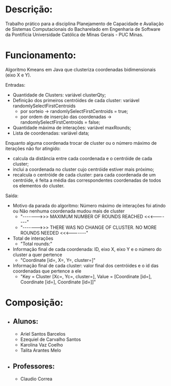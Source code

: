 
# Descrição:

Trabalho prático para a disciplina Planejamento de Capacidade e Avaliação de Sistemas Computacionais do Bacharelado em Engenharia de Software da Pontifícia Universidade Católica de Minas Gerais - PUC Minas.

# Funcionamento:

Algoritmo Kmeans em Java que clusteriza coordenadas bidimensionais (eixo X e Y). 

Entradas: 
- Quantidade de Clusters: variável clusterQty;
- Definição dos primeiros centróides de cada cluster: variável randomlySelectFirstCentroids
  - por sorteio -> randomlySelectFirstCentroids = true;
  - por ordem de inserção das coordenadas -> randomlySelectFirstCentroids = false;
- Quantidade máxima de interações: variável maxRounds;
- Lista de coordenadas: variável data;

Enquanto alguma coordenada trocar de cluster ou o número máximo de iterações não for atingido:
- calcula da distância entre cada coordenada e o centróide de cada cluster; 
- inclui a coordenada no cluster cujo centróide estiver mais próximo;
- recalcula o centróide de cada cluster: para cada coordenada de um centróide, é feita a média das correspondentes coordenadas de todos os elementos do cluster.

Saída:

- Motivo da parada do algoritmo: Número máximo de interações foi atindo ou Não nenhuma coordenada mudou mais de cluster
  - "------->>> MAXIMUM NUMBER OF ROUNDS REACHED <<<-------"
  - "------->>> THERE WAS NO CHANGE OF CLUSTER. NO MORE ROUNDS NEEDED <<<-------"
- Total de interações
  - "Total rounds:"
- Informação final de cada coordenada: ID, eixo X, eixo Y e o número do cluster a quer pertence
  - "Coordinate [id=, X=, Y=, cluster=]"
- Informação final de cada cluster: valor final dos centróides e o id das coordenadas que pertence a ele
  - "Key = Cluster [Xc=, Yc=, cluster=], Value = [Coordinate [id=], Coordinate [id=], Coordinate [id=]]"


# Composição:

- ## Alunos:
  - Ariel Santos Barcelos
  - Ezequiel de Carvalho Santos
  - Karolina Vaz Coelho
  - Talita Arantes Melo

- ## Professores:
  - Claudio Correa
